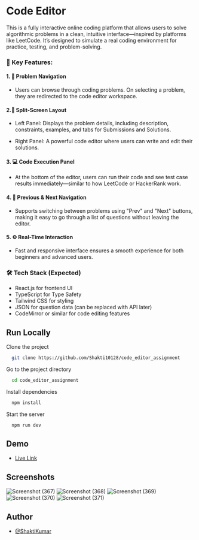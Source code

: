 
# Code Editor

This is a fully interactive online coding platform that allows users to solve algorithmic problems in a clean, intuitive interface—inspired by platforms like LeetCode. It’s designed to simulate a real coding environment for practice, testing, and problem-solving.

### 🔹 Key Features:
#### 1. 🧠 Problem Navigation
- Users can browse through coding problems. On selecting a problem, they are redirected to the code editor workspace.

#### 2.📄 Split-Screen Layout

- Left Panel: Displays the problem details, including description, constraints, examples, and tabs for Submissions and Solutions.

- Right Panel: A powerful code editor where users can write and edit their solutions.

#### 3. 💻 Code Execution Panel
- At the bottom of the editor, users can run their code and see test case results immediately—similar to how LeetCode or HackerRank work.

#### 4. 🔄 Previous & Next Navigation
- Supports switching between problems using "Prev" and "Next" buttons, making it easy to go through a list of questions without leaving the editor.

#### 5. ⚙️ Real-Time Interaction
- Fast and responsive interface ensures a smooth experience for both beginners and advanced users.

### 🛠️ Tech Stack (Expected)
- React.js for frontend UI
- TypeScript for Type Safety
- Tailwind CSS for styling
- JSON for question data (can be replaced with API later)
- CodeMirror or similar for code editing features
## Run Locally

Clone the project

```bash
  git clone https://github.com/Shakti10128/code_editor_assignment
```

Go to the project directory

```bash
  cd code_editor_assignment
```

Install dependencies

```bash
  npm install
```

Start the server

```bash
  npm run dev
```


## Demo

- [Live Link](https://code-editor-assignment.vercel.app/)



## Screenshots
![Screenshot (367)](https://github.com/user-attachments/assets/d44125dd-c088-4c6d-9c0c-3108d35a6142)
![Screenshot (368)](https://github.com/user-attachments/assets/7fc3e212-10e4-40d2-adc7-99ce88a24d7f)
![Screenshot (369)](https://github.com/user-attachments/assets/229b4994-e730-4e20-96cb-66f1272bb221)
![Screenshot (370)](https://github.com/user-attachments/assets/46931f75-fe65-401e-8d9c-8b24ac12463f)
![Screenshot (371)](https://github.com/user-attachments/assets/06f17423-775a-49ee-9925-1ab59770507f)


## Author

- [@ShaktiKumar](https://github.com/Shakti10128)
